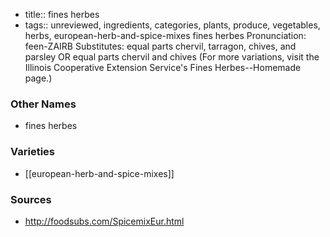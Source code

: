 - title:: fines herbes
- tags:: unreviewed, ingredients, categories, plants, produce, vegetables, herbs, european-herb-and-spice-mixes
fines herbes Pronunciation: feen-ZAIRB Substitutes: equal parts chervil, tarragon, chives, and parsley OR equal parts chervil and chives (For more variations, visit the Illinois Cooperative Extension Service's Fines Herbes--Homemade page.)

### Other Names

* fines herbes

### Varieties

* [[european-herb-and-spice-mixes]]

### Sources
* http://foodsubs.com/SpicemixEur.html
